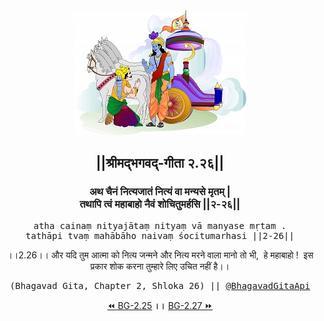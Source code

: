 <center><img src="../../asset/BG.png" alt="#API #bhagavadgitaapi #slok #nodejs #js #api #gitaapi #krishna #hinduism #vedic #ISKCON #shreemadbhagavadgita #technology"/>
<h2>||श्रीमद्‍भगवद्‍-गीता २.२६||</h2>
<h3>अथ चैनं नित्यजातं नित्यं वा मन्यसे मृतम् |<br/>तथापि त्वं महाबाहो नैवं शोचितुमर्हसि ||२-२६||</h3>
<pre>atha cainaṃ nityajātaṃ nityaṃ vā manyase mṛtam .<br/>tathāpi tvaṃ mahābāho naivaṃ śocitumarhasi ||2-26||</pre>
<p>।।2.26।। और यदि तुम आत्मा को नित्य जन्मने और नित्य मरने वाला मानो तो भी,  हे महाबाहो !  इस प्रकार शोक करना तुम्हारे लिए उचित नहीं है।।</p>
<pre>(Bhagavad Gita, Chapter 2, Shloka 26) || <a href="https://twitter.com/bhagavadgitaapi">@BhagavadGitaApi</a></pre><a href="../../2/25">⏪  BG-2.25</a><b>        ।।        </b><a href="../../2/27">BG-2.27  ⏩</a></center></center>
